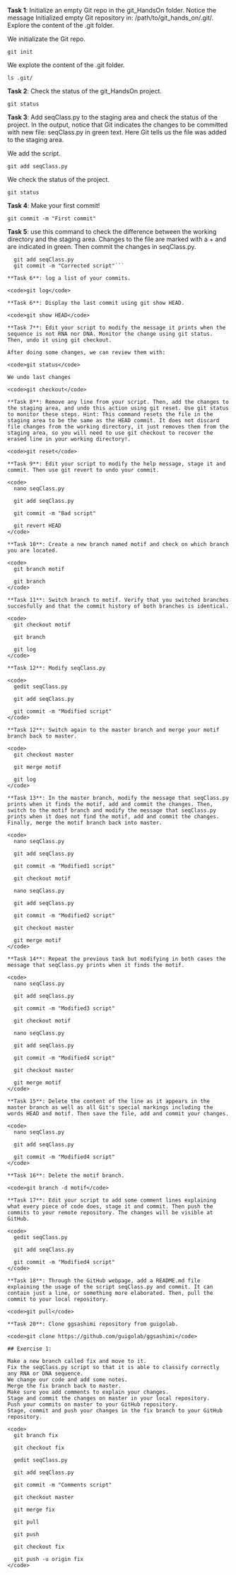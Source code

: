**Task 1**: Initialize an empty Git repo in the git_HandsOn folder. Notice the message Initialized empty Git repository in: /path/to/git_hands_on/.git/. Explore the content of the .git folder.

We initializate the Git repo.

<code>git init</code>

We explote the content of the .git folder.

<code>ls .git/</code>

**Task 2**: Check the status of the git_HandsOn project.

<code>git status</code>

**Task 3**: Add seqClass.py to the staging area and check the status of the project. In the output, notice that Git indicates the changes to be committed with new file: seqClass.py in green text. Here Git tells us the file was added to the staging area.

We add the script.

<code>git add seqClass.py</code>

We check the status of the project.

<code>git status</code>

**Task 4**: Make your first commit!

<code>git commit -m "First commit"</code>

**Task 5**: use this command to check the difference between the working directory and the staging area. Changes to the file are marked with a + and are indicated in green. Then commit the changes in seqClass.py.

```git diff
  git add seqClass.py
  git commit -m "Corrected script"```

**Task 6**: log a list of your commits.

<code>git log</code>

**Task 6**: Display the last commit using git show HEAD.

<code>git show HEAD</code>

**Task 7**: Edit your script to modify the message it prints when the sequence is not RNA nor DNA. Monitor the change using git status. Then, undo it using git checkout.

After doing some changes, we can review them with:

<code>git status</code>

We undo last changes

<code>git checkout</code>

**Task 8**: Remove any line from your script. Then, add the changes to the staging area, and undo this action using git reset. Use git status to monitor these steps. Hint: This command resets the file in the staging area to be the same as the HEAD commit. It does not discard file changes from the working directory, it just removes them from the staging area, so you will need to use git checkout to recover the erased line in your working directory!.

<code>git reset</code>

**Task 9**: Edit your script to modify the help message, stage it and commit. Then use git revert to undo your commit.

<code>
  nano seqClass.py
  
  git add seqClass.py
  
  git commit -m "Bad script"
  
  git revert HEAD
</code>

**Task 10**: Create a new branch named motif and check on which branch you are located.

<code>
  git branch motif
  
  git branch
</code>

**Task 11**: Switch branch to motif. Verify that you switched branches succesfully and that the commit history of both branches is identical.

<code>
  git checkout motif
  
  git branch
  
  git log
</code>

**Task 12**: Modify seqClass.py

<code>
  gedit seqClass.py
  
  git add seqClass.py
  
  git commit -m "Modified script"
</code>

**Task 12**: Switch again to the master branch and merge your motif branch back to master.

<code>
  git checkout master
  
  git merge motif
  
  git log
</code>

**Task 13**: In the master branch, modify the message that seqClass.py prints when it finds the motif, add and commit the changes. Then, switch to the motif branch and modify the message that seqClass.py prints when it does not find the motif, add and commit the changes. Finally, merge the motif branch back into master.

<code>
  nano seqClass.py
  
  git add seqClass.py
  
  git commit -m "Modified1 script"
  
  git checkout motif
  
  nano seqClass.py
  
  git add seqClass.py
  
  git commit -m "Modified2 script"
  
  git checkout master
  
  git merge motif
</code>

**Task 14**: Repeat the previous task but modifying in both cases the message that seqClass.py prints when it finds the motif.

<code>
  nano seqClass.py
  
  git add seqClass.py
  
  git commit -m "Modified3 script"
  
  git checkout motif
  
  nano seqClass.py
  
  git add seqClass.py
  
  git commit -m "Modified4 script"
  
  git checkout master
  
  git merge motif
</code>

**Task 15**: Delete the content of the line as it appears in the master branch as well as all Git's special markings including the words HEAD and motif. Then save the file, add and commit your changes.

<code>
  nano seqClass.py
  
  git add seqClass.py
  
  git commit -m "Modified4 script"
</code>

**Task 16**: Delete the motif branch.

<code>git branch -d motif</code>

**Task 17**: Edit your script to add some comment lines explaining what every piece of code does, stage it and commit. Then push the commits to your remote repository. The changes will be visible at GitHub.

<code>
  gedit seqClass.py
  
  git add seqClass.py
  
  git commit -m "Modified4 script"
</code>

**Task 18**: Through the GitHub webpage, add a README.md file explaining the usage of the script seqClass.py and commit. It can contain just a line, or something more elaborated. Then, pull the commit to your local repository.

<code>git pull</code>

**Task 20**: Clone ggsashimi repository from guigolab.

<code>git clone https://github.com/guigolab/ggsashimi</code>

## Exercise 1:

Make a new branch called fix and move to it.
Fix the seqClass.py script so that it is able to classify correctly any RNA or DNA sequence.
We change our code and add some notes.
Merge the fix branch back to master.
Make sure you add comments to explain your changes.
Stage and commit the changes on master in your local repository.
Push your commits on master to your GitHub repository.
Stage, commit and push your changes in the fix branch to your GitHub repository.

<code>
  git branch fix
  
  git checkout fix
  
  gedit seqClass.py
  
  git add seqClass.py
  
  git commit -m "Comments script"
  
  git checkout master
  
  git merge fix
  
  git pull
  
  git push
  
  git checkout fix
  
  git push -u origin fix
</code>
